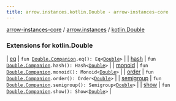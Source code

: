 ```yaml
---
title: arrow.instances.kotlin.Double - arrow-instances-core
---
```


[arrow-instances-core](../../index.html) / [arrow.instances](../index.html) / [kotlin.Double](./index.html)

### Extensions for kotlin.Double

| [eq](eq.html) | `fun `[`Double.Companion`](https://kotlinlang.org/api/latest/jvm/stdlib/kotlin/-double/-companion/index.html)`.eq(): Eq<`[`Double`](https://kotlinlang.org/api/latest/jvm/stdlib/kotlin/-double/index.html)`>` |
| [hash](hash.html) | `fun `[`Double.Companion`](https://kotlinlang.org/api/latest/jvm/stdlib/kotlin/-double/-companion/index.html)`.hash(): Hash<`[`Double`](https://kotlinlang.org/api/latest/jvm/stdlib/kotlin/-double/index.html)`>` |
| [monoid](monoid.html) | `fun `[`Double.Companion`](https://kotlinlang.org/api/latest/jvm/stdlib/kotlin/-double/-companion/index.html)`.monoid(): Monoid<`[`Double`](https://kotlinlang.org/api/latest/jvm/stdlib/kotlin/-double/index.html)`>` |
| [order](order.html) | `fun `[`Double.Companion`](https://kotlinlang.org/api/latest/jvm/stdlib/kotlin/-double/-companion/index.html)`.order(): Order<`[`Double`](https://kotlinlang.org/api/latest/jvm/stdlib/kotlin/-double/index.html)`>` |
| [semigroup](semigroup.html) | `fun `[`Double.Companion`](https://kotlinlang.org/api/latest/jvm/stdlib/kotlin/-double/-companion/index.html)`.semigroup(): Semigroup<`[`Double`](https://kotlinlang.org/api/latest/jvm/stdlib/kotlin/-double/index.html)`>` |
| [show](show.html) | `fun `[`Double.Companion`](https://kotlinlang.org/api/latest/jvm/stdlib/kotlin/-double/-companion/index.html)`.show(): Show<`[`Double`](https://kotlinlang.org/api/latest/jvm/stdlib/kotlin/-double/index.html)`>` |

